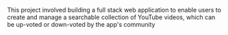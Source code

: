 
This project involved building a full stack web application to enable users to create and manage a searchable collection of YouTube videos, which can be up-voted or down-voted by the app's community
